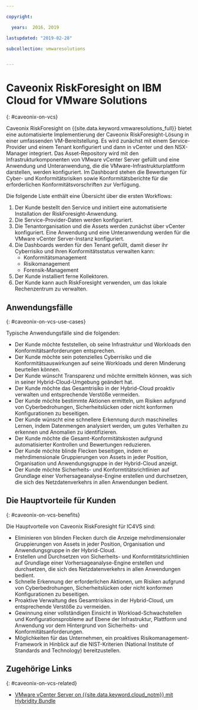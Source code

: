 ```yaml
---

copyright:

  years:  2016, 2019

lastupdated: "2019-02-28"

subcollection: vmwaresolutions


---
```


# Caveonix RiskForesight on IBM Cloud for VMware Solutions
{: #caveonix-on-vcs}

Caveonix RiskForesight on {{site.data.keyword.vmwaresolutions_full}} bietet eine automatisierte Implementierung der Caveonix RiskForesight-Lösung in einer umfassenden VM-Bereitstellung. Es wird zunächst mit einem Service-Provider und einem Tenant konfiguriert und dann in vCenter und den NSX-Manager integriert. Das Asset-Repository wird mit den Infrastrukturkomponenten von VMware vCenter Server gefüllt und eine Anwendung und Unteranwendung, die die VMware-Infrastrukturplattform darstellen, werden konfiguriert. Im Dashboard stehen die Bewertungen für Cyber- und Konformitätsrisiken sowie Konformitätsberichte für die erforderlichen Konformitätsvorschriften zur Verfügung.

Die folgende Liste enthält eine Übersicht über die ersten Workflows:
1.	Der Kunde bestellt den Service und initiiert eine automatisierte Installation der RiskForesight-Anwendung.
2.	Die Service-Provider-Daten werden konfiguriert.
3.	Die Tenantorganisation und die Assets werden zunächst über vCenter konfiguriert. Eine Anwendung und eine Unteranwendung werden für die VMware vCenter Server-Instanz konfiguriert.
4.	Die Dashboards werden für den Tenant gefüllt, damit dieser ihr Cyberrisiko und ihren Konformitätsstatus verwalten kann:
    - Konformitätsmanagement
    - Risikomanagement
    - Forensik-Management
5.	Der Kunde installiert ferne Kollektoren.
6.	Der Kunde kann auch RiskForesight verwenden, um das lokale Rechenzentrum zu verwalten.


## Anwendungsfälle
{: #caveonix-on-vcs-use-cases}

Typische Anwendungsfälle sind die folgenden:
- Der Kunde möchte feststellen, ob seine Infrastruktur und Workloads den Konformitätsanforderungen entsprechen.
-	Der Kunde möchte sein potenzielles Cyberrisiko und die Konformitätsauswirkungen auf seine Workloads und deren Minderung beurteilen können.
-	Der Kunde wünscht Transparenz und möchte ermitteln können, was sich in seiner Hybrid-Cloud-Umgebung geändert hat.
-	Der Kunde möchte das Gesamtrisiko in der Hybrid-Cloud proaktiv verwalten und entsprechende Verstöße vermeiden.
-	Der Kunde möchte bestimmte Aktionen ermitteln, um Risiken aufgrund von Cyberbedrohungen, Sicherheitslücken oder nicht konformen Konfigurationen zu beseitigen.
-	Der Kunde wünscht eine schnellere Erkennung durch maschinelles Lernen, indem Datenmengen analysiert werden, um gutes Verhalten zu erkennen und Anomalien zu identifizieren.
-	Der Kunde möchte die Gesamt-Konformitätskosten aufgrund automatisierter Kontrollen und Bewertungen reduzieren.
-	Der Kunde möchte blinde Flecken beseitigen, indem er mehrdimensionale Gruppierungen von Assets in jeder Position, Organisation und Anwendungsgruppe in der Hybrid-Cloud anzeigt.
-	Der Kunde möchte Sicherheits- und Konformtitätsrichtlinien auf Grundlage einer Vorhersageanalyse-Engine erstellen und durchsetzen, die sich des Netzdatenverkehrs in allen Anwendungen bedient.

## Die Hauptvorteile für Kunden
{: #caveonix-on-vcs-benefits}

Die Hauptvorteile von Caveonix RiskForesight für IC4VS sind:
-	Eliminieren von blinden Flecken durch die Anzeige mehrdimensionaler Gruppierungen von Assets in jeder Position, Organisation und Anwendungsgruppe in der Hybrid-Cloud.
-	Erstellen und Durchsetzen von Sicherheits- und Konformtitätsrichtlinien auf Grundlage einer Vorhersageanalyse-Engine erstellen und durchsetzen, die sich des Netzdatenverkehrs in allen Anwendungen bedient.
-	Schnelle Erkennung der erforderlichen Aktionen, um Risiken aufgrund von Cyberbedrohungen, Sicherheitslücken oder nicht konformen Konfigurationen zu beseitigen.
-	Proaktive Verwaltung des Gesamtrisikos in der Hybrid-Cloud, um entsprechende Verstöße zu vermeiden.
-	Gewinnung einer vollständigen Einsicht in Workload-Schwachstellen und Konfigurationsprobleme auf Ebene der Infrastruktur, Plattform und Anwendung vor dem Hintergrund von Sicherheits- und Konformitätsanforderungen.
-	Möglichkeiten für das Unternehmen, ein proaktives Risikomanagement-Framework in Hinblick auf die NIST-Kriterien (National Institute of Standards and Technology) bereitzustellen.

## Zugehörige Links
{: #caveonix-on-vcs-related}

*   [VMware vCenter Server on {{site.data.keyword.cloud_notm}} mit Hybridity Bundle](/docs/services/vmwaresolutions/archiref/vcs?topic=vmware-solutions-vcs-hybridity-intro)
